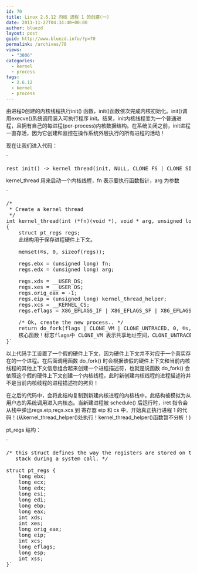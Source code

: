 ```yaml
---
id: 70
title: Linux 2.6.12 内核 进程 1 的创建(一)
date: 2011-11-27T04:34:40+00:00
author: bluezd
layout: post
guid: http://www.bluezd.info/?p=70
permalink: /archives/70
views:
  - "3806"
categories:
  - kernel
  - process
tags:
  - 2.6.12
  - kernel
  - process
---
```

由进程0创建的内核线程执行init() 函数，init()函数依次完成内核初始化。init()调用execve()系统调用装入可执行程序 init。结果，init内核线程变为一个普通进程，且拥有自己的每进程(per-process)内核数据结构。在系统关闭之前，init进程一直存活，因为它创建和监控在操作系统外层执行的所有进程的活动！

现在让我们进入代码：
  
`</p>
<pre>rest_init() -> kernel_thread(init, NULL, CLONE_FS | CLONE_SIGHAND)`</pre> 

kernel_thread 用来启动一个内核线程，fn 表示要执行函数指针，arg 为参数
  
`</p>
<pre>
/*
 * Create a kernel thread
 */
int kernel_thread(int (*fn)(void *), void * arg, unsigned long flags)
{
    struct pt_regs regs;
    此结构用于保存进程硬件上下文。

    memset(&regs, 0, sizeof(regs));

    regs.ebx = (unsigned long) fn;
    regs.edx = (unsigned long) arg;

    regs.xds = __USER_DS;
    regs.xes = __USER_DS;
    regs.orig_eax = -1;
    regs.eip = (unsigned long) kernel_thread_helper;
    regs.xcs = __KERNEL_CS;
    regs.eflags = X86_EFLAGS_IF | X86_EFLAGS_SF | X86_EFLAGS_PF | 0x2;

    /* Ok, create the new process.. */
    return do_fork(flags | CLONE_VM | CLONE_UNTRACED, 0, &regs, 0, NULL, NULL);
    核心函数！标志flags中 CLONE_VM 表示共享地址空间，CLONE_UNTRACED 表示不被跟踪调试
}`</pre> 

以上代码手工设置了一个假的硬件上下文，因为硬件上下文并不对应于一个真实存在的一个进程。在后面调用函数 do\_fork() 时会根据该假的硬件上下文和当前内核线程的其他上下文信息组合起来创建一个进程描述符，也就是说函数 do\_fork() 会依照这个假的硬件上下文创建一个内核线程，此时新创建内核线程的进程描述符并不是当前内核线程的进程描述符的拷贝！

在之后的代码中，会将此结构复制到新建内核进程的内核栈中，此结构被模拟为从用户态的系统调用进入内核态。当新建进程被 schedule() 后运行时，iret 指令会从栈中弹出regs.eip,regs.xcs 到 寄存器 eip 和 cs 中，开始真正执行进程 1 的代码！(从kernel\_thread\_helper()处执行！kernel\_thread\_helper()函数暂不分析！)

pt_regs 结构：
  
`</p>
<pre>
/* this struct defines the way the registers are stored on the
   stack during a system call. */

struct pt_regs {
    long ebx;
    long ecx;
    long edx;
    long esi;
    long edi;
    long ebp;
    long eax;
    int xds;
    int xes;
    long orig_eax;
    long eip;
    int xcs;
    long eflags;
    long esp;
    int xss;
}`</pre>
